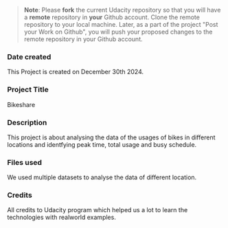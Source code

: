 >**Note**: Please **fork** the current Udacity repository so that you will have a **remote** repository in **your** Github account. Clone the remote repository to your local machine. Later, as a part of the project "Post your Work on Github", you will push your proposed changes to the remote repository in your Github account.

### Date created
This Project is created on December 30th 2024.

### Project Title
Bikeshare

### Description
This project is about analysing the data of the usages of bikes in different locations and identfying peak time, total usage and busy schedule.

### Files used
We used multiple datasets to analyse the data of different location.

### Credits
All credits to Udacity program which helped us a lot to learn the technologies with realworld examples.

